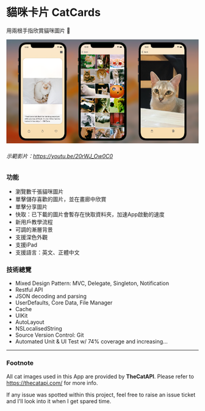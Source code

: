 # 貓咪卡片 CatCards
用兩根手指欣賞貓咪圖片 🤞

![Screenshot](./Docs/Screenshots/screenshot.png)

###### 示範影片：https://youtu.be/20rWJ_Ow0C0

### 功能
* 瀏覽數千張貓咪圖片
* 單擊儲存喜歡的圖片，並在畫廊中欣賞
* 單擊分享圖片
* 快取：已下載的圖片會暫存在快取資料夾，加速App啟動的速度
* 新用戶教學流程
* 可調的漸層背景
* 支援深色外觀
* 支援iPad
* 支援語言：英文、正體中文

### 技術總覽
* Mixed Design Pattern: MVC, Delegate, Singleton, Notification
* Restful API
* JSON decoding and parsing
* UserDefaults, Core Data, File Manager
* Cache
* UIKit
* AutoLayout
* NSLocalisedString
* Source Version Control: Git
* Automated Unit & UI Test w/ 74% coverage and increasing...

---
### Footnote
All cat images used in this App are provided by **TheCatAPI**.
Please refer to https://thecatapi.com/ for more info.

If any issue was spotted within this project, feel free to raise an issue ticket and I'll look into it when I get spared time.
